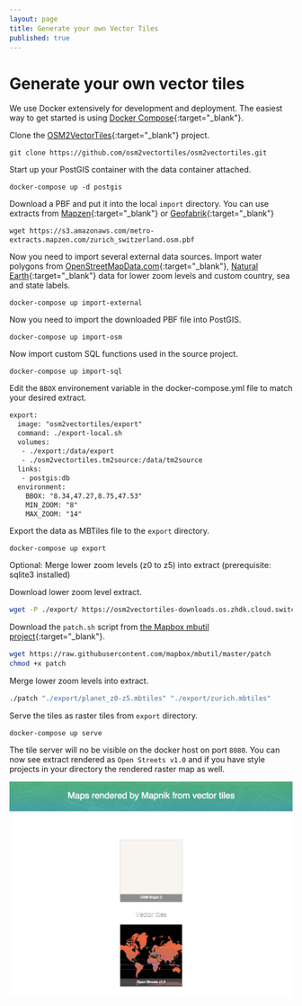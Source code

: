 ```yaml
---
layout: page
title: Generate your own Vector Tiles
published: true
---
```


# Generate your own vector tiles

We use Docker extensively for development and deployment.
The easiest way to get started is using [Docker Compose](https://www.docker.com/docker-compose){:target="_blank"}.

Clone the [OSM2VectorTiles](https://github.com/osm2vectortiles/osm2vectortiles){:target="_blank"} project.

```
git clone https://github.com/osm2vectortiles/osm2vectortiles.git
```

Start up your PostGIS container with the data container attached.

```
docker-compose up -d postgis
```

Download a PBF and put it into the local `import` directory.
You can use extracts from [Mapzen](https://mapzen.com/data/metro-extracts){:target="_blank"}
or [Geofabrik](http://download.geofabrik.de/){:target="_blank"}

```
wget https://s3.amazonaws.com/metro-extracts.mapzen.com/zurich_switzerland.osm.pbf
```

Now you need to import several external data sources.
Import water polygons from [OpenStreetMapData.com](http://openstreetmapdata.com/data/water-polygons){:target="_blank"}, [Natural Earth](http://www.naturalearthdata.com/){:target="_blank"} data for lower zoom levels and custom country, sea and state labels.

```
docker-compose up import-external
```

Now you need to import the downloaded PBF file into PostGIS.

```
docker-compose up import-osm
```

Now import custom SQL functions used in the source project.

```
docker-compose up import-sql
```

Edit the `BBOX` environement variable in the docker-compose.yml file to match your desired extract.

```
export:
  image: "osm2vectortiles/export"
  command: ./export-local.sh
  volumes:
   - ./export:/data/export
   - ./osm2vectortiles.tm2source:/data/tm2source
  links:
   - postgis:db
  environment:
    BBOX: "8.34,47.27,8.75,47.53"
    MIN_ZOOM: "8"
    MAX_ZOOM: "14"
```

Export the data as MBTiles file to the `export` directory.

```
docker-compose up export
```

Optional: Merge lower zoom levels (z0 to z5) into extract (prerequisite: sqlite3 installed)

Download lower zoom level extract.

```bash
wget -P ./export/ https://osm2vectortiles-downloads.os.zhdk.cloud.switch.ch/v2.0/planet_z0-z5.mbtiles
```

Download the `patch.sh` script from [the Mapbox mbutil project](https://github.com/mapbox/mbutil){:target="_blank"}.

```bash
wget https://raw.githubusercontent.com/mapbox/mbutil/master/patch
chmod +x patch
```

Merge lower zoom levels into extract.

```bash
./patch "./export/planet_z0-z5.mbtiles" "./export/zurich.mbtiles"
```

Serve the tiles as raster tiles from `export` directory.

```
docker-compose up serve
```

The tile server will no be visible on the docker host on port `8080`.
You can now see extract rendered as `Open Streets v1.0` and if you have
style projects in your directory the rendered raster map as well.

![Tessera Overview](/media/local_serve_container_tessera_overview.png)
